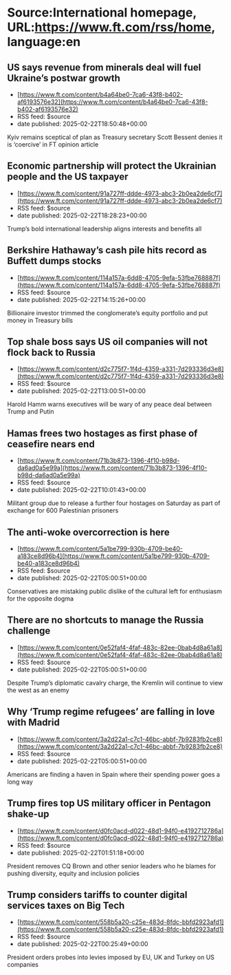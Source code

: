 # Source:International homepage, URL:https://www.ft.com/rss/home, language:en

## US says revenue from minerals deal will fuel Ukraine’s postwar growth
 - [https://www.ft.com/content/b4a64be0-7ca6-43f8-b402-af6193576e32](https://www.ft.com/content/b4a64be0-7ca6-43f8-b402-af6193576e32)
 - RSS feed: $source
 - date published: 2025-02-22T18:50:48+00:00

Kyiv remains sceptical of plan as Treasury secretary Scott Bessent denies it is ‘coercive’ in FT opinion article

## Economic partnership will protect the Ukrainian people and the US taxpayer
 - [https://www.ft.com/content/91a727ff-ddde-4973-abc3-2b0ea2de6cf7](https://www.ft.com/content/91a727ff-ddde-4973-abc3-2b0ea2de6cf7)
 - RSS feed: $source
 - date published: 2025-02-22T18:28:23+00:00

Trump’s bold international leadership aligns interests and benefits all

## Berkshire Hathaway’s cash pile hits record as Buffett dumps stocks
 - [https://www.ft.com/content/114a157a-6dd8-4705-9efa-53fbe768887f](https://www.ft.com/content/114a157a-6dd8-4705-9efa-53fbe768887f)
 - RSS feed: $source
 - date published: 2025-02-22T14:15:26+00:00

Billionaire investor trimmed the conglomerate’s equity portfolio and put money in Treasury bills

## Top shale boss says US oil companies will not flock back to Russia
 - [https://www.ft.com/content/d2c775f7-1f4d-4359-a331-7d293336d3e8](https://www.ft.com/content/d2c775f7-1f4d-4359-a331-7d293336d3e8)
 - RSS feed: $source
 - date published: 2025-02-22T13:00:51+00:00

Harold Hamm warns executives will be wary of any peace deal between Trump and Putin

## Hamas frees two hostages as first phase of ceasefire nears end
 - [https://www.ft.com/content/71b3b873-1396-4f10-b98d-da6ad0a5e99a](https://www.ft.com/content/71b3b873-1396-4f10-b98d-da6ad0a5e99a)
 - RSS feed: $source
 - date published: 2025-02-22T10:01:43+00:00

Militant group due to release a further four hostages on Saturday as part of exchange for 600 Palestinian prisoners

## The anti-woke overcorrection is here
 - [https://www.ft.com/content/5a1be799-930b-4709-be40-a183ce8d96b4](https://www.ft.com/content/5a1be799-930b-4709-be40-a183ce8d96b4)
 - RSS feed: $source
 - date published: 2025-02-22T05:00:51+00:00

Conservatives are mistaking public dislike of the cultural left for enthusiasm for the opposite dogma

## There are no shortcuts to manage the Russia challenge
 - [https://www.ft.com/content/0e52faf4-4faf-483c-82ee-0bab4d8a61a8](https://www.ft.com/content/0e52faf4-4faf-483c-82ee-0bab4d8a61a8)
 - RSS feed: $source
 - date published: 2025-02-22T05:00:51+00:00

Despite Trump’s diplomatic cavalry charge, the Kremlin will continue to view the west as an enemy

## Why ‘Trump regime refugees’ are falling in love with Madrid
 - [https://www.ft.com/content/3a2d22a1-c7c1-46bc-abbf-7b9283fb2ce8](https://www.ft.com/content/3a2d22a1-c7c1-46bc-abbf-7b9283fb2ce8)
 - RSS feed: $source
 - date published: 2025-02-22T05:00:51+00:00

Americans are finding a haven in Spain where their spending power goes a long way

## Trump fires top US military officer in Pentagon shake-up
 - [https://www.ft.com/content/d0fc0acd-d022-48d1-94f0-e4192712786a](https://www.ft.com/content/d0fc0acd-d022-48d1-94f0-e4192712786a)
 - RSS feed: $source
 - date published: 2025-02-22T01:51:18+00:00

President removes CQ Brown and other senior leaders who he blames for pushing diversity, equity and inclusion policies

## Trump considers tariffs to counter digital services taxes on Big Tech
 - [https://www.ft.com/content/558b5a20-c25e-483d-8fdc-bbfd2923afd1](https://www.ft.com/content/558b5a20-c25e-483d-8fdc-bbfd2923afd1)
 - RSS feed: $source
 - date published: 2025-02-22T00:25:49+00:00

President orders probes into levies imposed by EU, UK and Turkey on US companies

